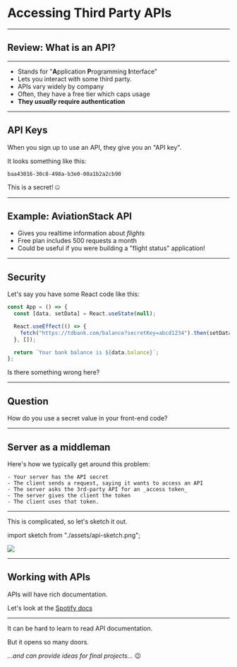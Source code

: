 # Accessing Third Party APIs

---

## Review: What is an API?

---

- Stands for "**A**pplication **P**rogramming **I**nterface"
- Lets you interact with some third party.
- APIs vary widely by company
- Often, they have a free tier which caps usage
- **They _usually_ require authentication**

---

## API Keys

When you sign up to use an API, they give you an "API key".

It looks something like this:

`baa43016-30c8-498a-b3e0-00a1b2a2cb90`

This is a secret! 🤐

---

## Example: AviationStack API

- Gives you realtime information about _flights_
- Free plan includes 500 requests a month
- Could be useful if you were building a "flight status" application!

---

## Security

Let's say you have some React code like this:

```js
const App = () => {
  const [data, setData] = React.useState(null);

  React.useEffect(() => {
    fetch("https://tdbank.com/balance?secretKey=abcd1234").then(setData);
  }, []);

  return `Your bank balance is ${data.balance}`;
};
```

Is there something wrong here?

---

## Question

How do you use a secret value in your front-end code?

---

## Server as a middleman

Here's how we typically get around this problem:

```
- Your server has the API secret
- The client sends a request, saying it wants to access an API
- The server asks the 3rd-party API for an _access token_
- The server gives the client the token
- The client uses that token.
```

---

This is complicated, so let's sketch it out.

import sketch from "./assets/api-sketch.png";

<img src={sketch} />

---

## Working with APIs

APIs will have rich documentation.

Let's look at the [Spotify docs](https://developer.spotify.com/documentation/web-api/reference/artists/get-artist/)

---

It can be hard to learn to read API documentation.

But it opens so many doors.

_...and can provide ideas for final projects..._ 😉
